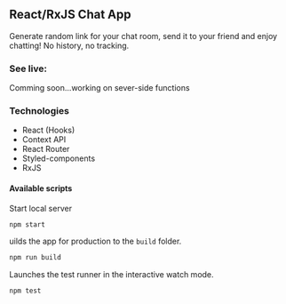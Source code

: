 ## React/RxJS Chat App
Generate random link for your chat room, send it to your friend and enjoy chatting!
No history, no tracking.

### See live:
Comming soon...working on sever-side functions

### Technologies
 - React (Hooks)
 - Context API
 - React Router
 - Styled-components
 - RxJS

#### Available scripts
Start local server
```sh
npm start
```
uilds the app for production to the `build` folder.
```sh
npm run build
```
Launches the test runner in the interactive watch mode.
```sh
npm test
```
